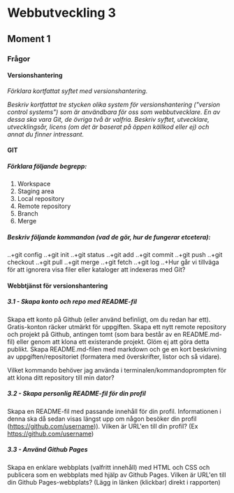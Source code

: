 # Webbutveckling 3
## Moment 1

### Frågor

#### Versionshantering

*Förklara kortfattat syftet med versionshantering.*

*Beskriv kortfattat tre stycken olika system för versionshantering ("version control systems") som är användbara för oss som webbutvecklare. En av dessa ska vara Git, de övriga två är valfria. Beskriv syftet, utvecklare, utvecklingsår, licens (om det är baserat på öppen källkod eller ej) och annat du finner intressant.*

#### GIT

##### Förklara följande begrepp:

1. Workspace
2. Staging area
3. Local repository
4. Remote repository
5. Branch
6. Merge

##### Beskriv följande kommandon (vad de gör, hur de fungerar etcetera):

..+git config
..+git init
..+git status
..+git add
..+git commit
..+git push
..+git checkout
..+git pull
..+git merge
..+git fetch
..+git log
..+Hur går vi tillväga för att ignorera visa filer eller kataloger att indexeras med Git?

#### Webbtjänst för versionshantering

##### 3.1 - Skapa konto och repo med README-fil

Skapa ett konto på Github (eller använd befinligt, om du redan har ett).
Gratis-konton räcker utmärkt för uppgiften.
Skapa ett nytt remote repository och projekt på Github, antingen tomt (som bara består av en README.md-fil) eller genom att klona ett existerande projekt. Glöm ej att göra detta publikt.
Skapa README.md-filen med markdown och ge en kort beskrivning av uppgiften/repositoriet (formatera med överskrifter, listor och så vidare).

Vilket kommando behöver jag använda i terminalen/kommandoprompten för att klona ditt repository till min dator?

##### 3.2 - Skapa personlig README-fil för din profil

Skapa en README-fil med passande innehåll för din profil. Informationen i denna ska då sedan visas längst upp om någon besöker din profil (https://github.com/username)).
Vilken är URL'en till din profil? (Ex https://github.com/username)

##### 3.3 - Använd Github Pages

Skapa en enklare webbplats (valfritt innehåll) med HTML och CSS och publicera som en webbplats med hjälp av Github Pages.
Vilken är URL'en till din Github Pages-webbplats? (Lägg in länken (klickbar) direkt i rapporten)
